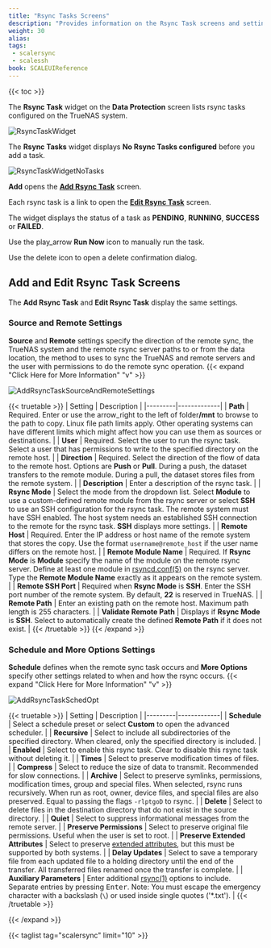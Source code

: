 ```yaml
---
title: "Rsync Tasks Screens"
description: "Provides information on the Rsync Task screens and settings."
weight: 30
alias:
tags:
 - scalersync
 - scalessh
book: SCALEUIReference
---
```


{{< toc >}}

The **Rsync Task** widget on the **Data Protection** screen lists rsync tasks configured on the TrueNAS system.

![RsyncTaskWidget](/images/SCALE/DataProtection/RsyncTaskWidget.png "Data Protection Rsync Task Widget")

The **Rsync Tasks** widget displays **No Rsync Tasks configured** before you add a task.

![RsyncTaskWidgetNoTasks](/images/SCALE/DataProtection/RsyncTaskWidgetNoTasks.png "Data Protection Rsync Task Widget No Tasks")

**Add** opens the **[Add Rsync Task](#add-and-edit-rsync-task-screens)** screen.

Each rsync task is a link to open the **[Edit Rsync Task](#add-and-edit-rsync-task-screens)** screen.

The widget displays the status of a task as **PENDING**, **RUNNING**, **SUCCESS** or **FAILED**.

Use the <span class="material-icons">play_arrow</span> **Run Now** icon to manually run the task.

Use the <span class="material-icons">delete</span> icon to open a delete confirmation dialog.

## Add and Edit Rsync Task Screens
The **Add Rsync Task** and **Edit Rsync Task** display the same settings.

### Source and Remote Settings
**Source** and **Remote** settings specify the direction of the remote sync, the TrueNAS system and the remote rsync server paths to or from the data location, the method to uses to sync the TrueNAS and remote servers and the user with permissions to do the remote sync operation.
{{< expand "Click Here for More Information" "v" >}}

![AddRsyncTaskSourceAndRemoteSettings](/images/SCALE/DataProtection/AddRsyncTaskSourceAndRemoteSettings.png "Add Rsync Task Source and Remote Settings")

{{< truetable >}}
| Setting | Description |
|---------|-------------|
| **Path** | Required. Enter or use the <span class="material-icons">arrow_right</span> to the left of <span class="material-icons">folder</span>**/mnt** to browse to the path to copy. Linux file path limits apply. Other operating systems can have different limits which might affect how you can use them as sources or destinations. |
| **User** | Required. Select the user to run the rsync task. Select a user that has permissions to write to the specified directory on the remote host. |
| **Direction** | Required. Select the direction of the flow of data to the remote host. Options are **Push** or **Pull**. During a push, the dataset transfers to the remote module. During a pull, the dataset stores files from the remote system. |
| **Description** | Enter a description of the rsync task. |
| **Rsync Mode** | Select the mode from the dropdown list. Select **Module** to use a custom-defined remote module from the rsync server or select **SSH** to use an SSH configuration for the rsync task. The remote system must have SSH enabled. The host system needs an established SSH connection to the remote for the rsync task. **SSH** displays more settings. |
| **Remote Host** | Required. Enter the IP address or host name of the remote system that stores the copy. Use the format `username@remote_host` if the user name differs on the remote host. |
| **Remote Module Name** | Required. If **Rsync Mode** is **Module** specify the name of the module on the remote rsync server. Define at least one module in [rsyncd.conf(5)](https://www.samba.org/ftp/rsync/rsyncd.conf.html) on the rsync server. Type the **Remote Module Name** exactly as it appears on the remote system. |
| **Remote SSH Port** | Required when **Rsync Mode** is **SSH**. Enter the SSH port number of the remote system. By default, **22** is reserved in TrueNAS. |
| **Remote Path** | Enter an existing path on the remote host. Maximum path length is 255 characters. |
| **Validate Remote Path** | Displays if **Rsync Mode** is **SSH**. Select to automatically create the defined **Remote Path** if it does not exist. |
{{< /truetable >}}
{{< /expand >}}

### Schedule and More Options Settings
**Schedule** defines when the remote sync task occurs and **More Options** specify other settings related to when and how the rsync occurs.
{{< expand "Click Here for More Information" "v" >}}

![AddRsyncTaskSchedOpt](/images/SCALE/DataProtection/AddRsyncTaskSchedOpt.png "Add Rsync Task Schedule and Other Options Settings")

{{< truetable >}}
| Setting | Description |
|---------|-------------|
| **Schedule** | Select a schedule preset or select **Custom** to open the advanced scheduler. |
| **Recursive** | Select to include all subdirectories of the specified directory. When cleared, only the specified directory is included. |
| **Enabled** | Select to enable this rsync task. Clear to disable this rsync task without deleting it. |
| **Times** | Select to preserve modification times of files. |
| **Compress** | Select to reduce the size of data to transmit. Recommended for slow connections. |
| **Archive** |  Select to preserve symlinks, permissions, modification times, group and special files. When selected, rsync runs recursively. When run as root, owner, device files, and special files are also preserved. Equal to passing the flags `-rlptgoD` to rsync. |
| **Delete** | Select to delete files in the destination directory that do not exist in the source directory. |
| **Quiet** | Select to suppress informational messages from the remote server. |
| **Preserve Permissions** | Select to preserve original file permissions. Useful when the user is set to root. |
| **Preserve Extended Attributes** | Select to preserve [extended attributes](https://en.wikipedia.org/wiki/Extended_file_attributes), but this must be supported by both systems. |
| **Delay Updates** | Select to save a temporary file from each updated file to a holding directory until the end of the transfer. All transferred files renamed once the transfer is complete. |
| **Auxiliary Parameters** | Enter additional [rsync(1)](https://rsync.samba.org/ftp/rsync/rsync.html) options to include. Separate entries by pressing <kbd>Enter</kbd>. Note: You must escape the <span class="material-icons">emergency</span> character with a backslash (`\`) or used inside single quotes ('*.txt'). |
{{< /truetable >}}

{{< /expand >}}

{{< taglist tag="scalersync" limit="10" >}}
